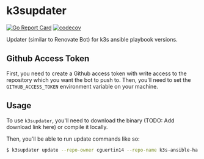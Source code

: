 # k3supdater

[![Go Report Card](https://goreportcard.com/badge/github.com/cguertin14/k3supdater)](https://goreportcard.com/report/github.com/cguertin14/k3supdater)
[![codecov](https://codecov.io/gh/cguertin14/k3supdater/branch/main/graph/badge.svg?token=BUUUB7F5HX)](https://codecov.io/gh/cguertin14/k3supdater)


Updater (similar to Renovate Bot) for k3s ansible playbook versions.


## Github Access Token

First, you need to create a Github access token with write access to the repository which you want the bot to push to. Then, you'll need to set the `GITHUB_ACCESS_TOKEN` environment variable on your machine. 

## Usage

To use `k3supdater`, you'll need to download the binary (TODO: Add download link here) or compile it locally.

Then, you'll be able to run update commands like so:
```bash
$ k3supdater update --repo-owner cguertin14 --repo-name k3s-ansible-ha
```